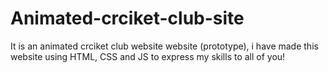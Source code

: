 # Animated-crciket-club-site
It is an animated crciket club website website (prototype), i have made this website using HTML, CSS and JS to express my skills to all of you!

